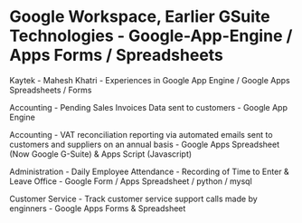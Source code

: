# Google Workspace, Earlier GSuite Technologies - Google-App-Engine / Apps Forms / Spreadsheets

Kaytek - Mahesh Khatri - Experiences in Google App Engine / Google Apps Spreadsheets / Forms

Accounting - Pending Sales Invoices Data sent to customers - Google App Engine
			
Accounting - VAT reconciliation reporting  via automated emails sent to customers and suppliers on an annual basis - Google Apps Spreadsheet (Now Google G-Suite) & Apps Script (Javascript)

Administration - Daily Employee Attendance - Recording of Time to Enter & Leave Office - Google Form / Apps Spreadsheet / python / mysql

Customer Service - Track customer service support calls made by enginners - Google Apps Forms & Spreadsheet

